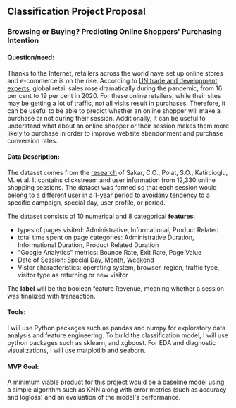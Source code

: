 ## Classification Project Proposal

### Browsing or Buying? Predicting Online Shoppers' Purchasing Intention

#### Question/need:
Thanks to the Internet, retailers across the world have set up online stores and e-commerce is on the rise. According to [UN trade and development experts](https://news.un.org/en/story/2021/05/1091182), global retail sales rose dramatically during the pandemic, from 16 per cent to 19 per cent in 2020. For these online retailers, while their sites may be getting a lot of traffic, not all visits result in purchases. Therefore, it can be useful to be able to predict whether an online shopper will make a purchase or not during their session. Additionally, it can be useful to understand what about an online shopper or their session makes them more likely to purchase in order to improve website abandonment and purchase conversion rates.

#### Data Description:
The dataset comes from the [research](https://link.springer.com/article/10.1007%2Fs00521-018-3523-0) of Sakar, C.O., Polat, S.O., Katircioglu, M. et al. It contains clickstream and user information from 12,330 online shopping sessions. The dataset was formed so that each session would belong to a different user in a 1-year period to avoidany tendency to a specific campaign, special day, user profile, or period. 

The dataset consists of 10 numerical and 8 categorical **features**:
- types of pages visited: Administrative, Informational, Product Related
- total time spent on page categories: Administrative Duration, Informational Duration, Product Related Duration
- "Google Analytics" metrics: Bounce Rate, Exit Rate, Page Value
- Date of Session: Special Day, Month, Weekend
- Vistor characteristics: operating system, browser, region, traffic type, visitor type as returning or new visitor

The **label** will be the boolean feature Revenue, meaning whether a session was finalized with transaction.

#### Tools:
I will use Python packages such as pandas and numpy for exploratory data analysis and feature engineering. To build the classification model, I will use python packages such as sklearn, and xgboost. For EDA and diagnostic visualizations, I will use matplotlib and seaborn. 

#### MVP Goal:
A minimum viable product for this project would be a baseline model using a simple algorithm such as KNN along with error metrics (such as accuracy and logloss) and an evaluation of the model's performance.
